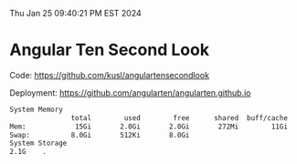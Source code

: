 Thu Jan 25 09:40:21 PM EST 2024

# Angular Ten Second Look

Code: https://github.com/kusl/angulartensecondlook

Deployment: https://github.com/angularten/angularten.github.io

```bash
System Memory
               total        used        free      shared  buff/cache   available
Mem:            15Gi       2.0Gi       2.0Gi       272Mi        11Gi        13Gi
Swap:          8.0Gi       512Ki       8.0Gi
System Storage
2.1G	.
```
